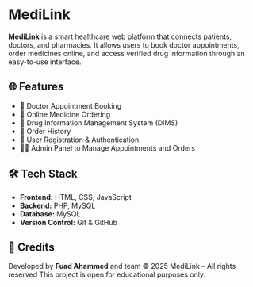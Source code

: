 
# MediLink

**MediLink** is a smart healthcare web platform that connects patients, doctors, and pharmacies. It allows users to book doctor appointments, order medicines online, and access verified drug information through an easy-to-use interface.

## 🌐 Features

- 🏥 Doctor Appointment Booking
- 💊 Online Medicine Ordering
- 📄 Drug Information Management System (DIMS)
- 🛒 Order History
- 🔐 User Registration & Authentication
- 🧑‍⚕️ Admin Panel to Manage Appointments and Orders


## 🛠️ Tech Stack

- **Frontend:** HTML, CSS, JavaScript
- **Backend:** PHP, MySQL
- **Database:** MySQL
- **Version Control:** Git & GitHub



## 📌 Credits

Developed by **Fuad Ahammed** and team
© 2025 MediLink – All rights reserved
This project is open for educational purposes only.
